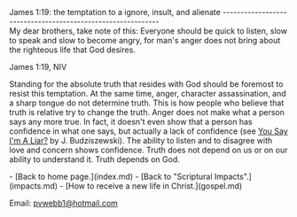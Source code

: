  <head> <title>anger</title> <meta content="IE=9" http-equiv="X-UA-Compatible"></meta> <link href="css/page_style.css" rel="stylesheet" type="text/css"></link> </head><body><div class="page_style"> James 1:19: the temptation to a ignore, insult, and alienate
------------------------------------------------------------

<div class="p">My dear brothers, take note of this: Everyone should be quick to listen, slow to speak and slow to become angry, for man's anger does not bring about the righteous life that God desires.

James 1:19, NIV</div>Standing for the absolute truth that resides with God should be foremost to resist this temptation. At the same time, anger, character assassination, and a sharp tongue do not determine truth. This is how people who believe that truth is relative try to change the truth. Anger does not make what a person says any more true. In fact, it doesn't even show that a person has confidence in what one says, but actually a lack of confidence (see [You Say I'm A Liar?](http://www.boundless.org/regulars/regctl.cfm?aid=69) by J. Budziszewski). The ability to listen and to disagree with love and concern shows confidence. Truth does not depend on us or on our ability to understand it. Truth depends on God.

  </div>- [Back to home page.](index.md)
- [Back to "Scriptural Impacts".](impacts.md)
- [How to receive a new life in Christ.](gospel.md)

Email: [pvwebb1@hotmail.com](mailto:pvwebb1@hotmail.com)

